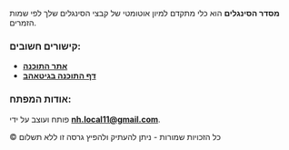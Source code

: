**מסדר הסינגלים** הוא כלי מתקדם למיון אוטומטי של קבצי הסינגלים שלך לפי שמות הזמרים.

### קישורים חשובים:
- **[אתר התוכנה](https://nhlocal.github.io/Singles-Sorter)**
- **[דף התוכנה בגיטאהב](https://github.com/NHLOCAL/Singles-Sorter)**

### אודות המפתח:
פותח ועוצב על ידי **nh.local11@gmail.com**.

© כל הזכויות שמורות - ניתן להעתיק ולהפיץ גרסה זו ללא תשלום